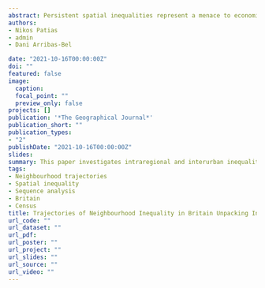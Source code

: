 ```yaml
---
abstract: Persistent spatial inequalities represent a menace to economic progress, social cohesion and political stability. The UK stands out as one of the most unequal countries in the industrialised world. This paper investigates intra-regional and inter-urban inequalities at the neighbourhood level in Britain during a 40-year period, 1971-2011. Using a novel dataset containing a temporal classification of neighbourhoods, we analysed seven representative trajectories of neighbourhood persistence and change unveiling pathways of socioeconomic progress, decline, persistent affluence and disadvantage. Results highlight the extent of geographic unbalance in the distribution of these trajectories. Socioeconomic progress trajectories have been widespread across British cities. Yet a small handful of cities have concentrated persistent affluent neighbourhoods, and persistent struggling neighbourhoods have prevailed in northern cities.
authors:
- Nikos Patias 
- admin
- Dani Arribas-Bel

date: "2021-10-16T00:00:00Z"
doi: ""
featured: false
image:
  caption: 
  focal_point: ""
  preview_only: false
projects: []
publication: '*The Geographical Journal*'
publication_short: ""
publication_types:
- "2"
publishDate: "2021-10-16T00:00:00Z"
slides: 
summary: This paper investigates intraregional and interurban inequalities at the neighbourhood level in Britain during a 40-year period, 1971-2011.
tags:
- Neighbourhood trajectories
- Spatial inequality
- Sequence analysis
- Britain
- Census
title: Trajectories of Neighbourhood Inequality in Britain Unpacking Inter-regional Socioeconomic Imbalances, 1971-2011
url_code: ""
url_dataset: ""
url_pdf: 
url_poster: ""
url_project: ""
url_slides: ""
url_source: ""
url_video: ""
---
```

